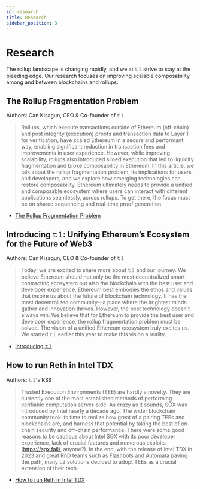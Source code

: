 ```yaml
---
id: research
title: Research
sidebar_position: 3
---
```


# Research
The rollup landscape is changing rapidly, and we at 𝚝𝟷 strive to stay at the bleeding edge. Our research focuses on improving scalable composability among and between blockchains and rollups.

## The Rollup Fragmentation Problem

Authors: Can Kisagun, CEO & Co-founder of 𝚝𝟷

> Rollups, which execute transactions outside of Ethereum (off-chain) and post integrity (execution) proofs and transaction data to Layer 1 for verification, have scaled Ethereum in a secure and performant way, enabling significant reduction in transaction fees and improvements in user experience. However, while improving scalability, rollups also introduced siloed execution that led to liquidity fragmentation and broke composability in Ethereum. In this article, we talk about the rollup fragmentation problem, its implications for users and developers, and we explore how emerging technologies can restore composability. Ethereum ultimately needs to provide a unified and composable ecosystem where users can interact with different applications seamlessly, across rollups. To get there, the focus must be on shared sequencing and real-time proof generation.

- [The Rollup Fragmentation Problem](https://t1protocol.substack.com/p/the-rollup-fragmentation-problem)

## Introducing **𝚝𝟷:** Unifying Ethereum’s Ecosystem for the Future of Web3

Authors: Can Kisagun, CEO & Co-founder of 𝚝𝟷

> Today, we are excited to share more about 𝚝𝟷 and our journey. We believe Ethereum should not only be the most decentralized smart contracting ecosystem but also the blockchain with the best user and developer experience.
Ethereum best embodies the ethos and values that inspire us about the future of blockchain technology. It has the most decentralized community—a place where the brightest minds gather and innovation thrives. However, the best technology doesn’t always win.
We believe that for Ethereum to provide the best user and developer experience, the rollup fragmentation problem must be solved. The vision of a unified Ethereum ecosystem truly excites us. We started 𝚝𝟷 earlier this year to make this vision a reality.

- [Introducing **𝚝𝟷**](https://t1protocol.substack.com/p/introducing-t1-unifying-ethereums-ecosystem)

## How to run Reth in Intel TDX

Authors: 𝚝𝟷's KSS 

> Trusted Execution Environments (TEE) are hardly a novelty. They are currently one of the most established methods of performing verifiable computation server-side. As crazy as it sounds, SGX was introduced by Intel nearly a decade ago. The wider blockchain community took its time to realize how great of a pairing TEEs and blockchains are, and harness that potential by taking the best of on-chain security and off-chain performance.
There were some good reasons to be cautious about Intel SGX with its poor developer experience, lack of crucial features and numerous exploits (https://sgx.fail/, anyone?). In the end, with the release of Intel TDX in 2023 and great RnD teams such as Flashbots and Automata paving the path, many L2 solutions decided to adopt TEEs as a crucial extension of their tech.

- [How to run Reth in Intel TDX](https://t1protocol.substack.com/p/how-to-run-reth-in-intel-tdx)
